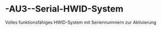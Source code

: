 -AU3--Serial-HWID-System
========================

Volles funktionsfähiges HWID-System mit Seriennummern zur Aktivierung
